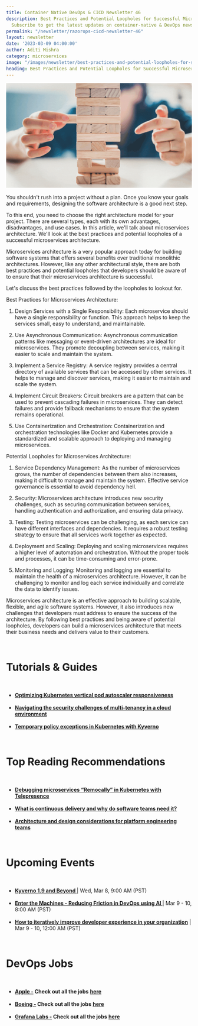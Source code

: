 ```yaml
---
title: Container Native DevOps & CICD Newsletter 46
description: Best Practices and Potential Loopholes for Successful Microservices Architecture.
  Subscribe to get the latest updates on container-native & DevOps news here.
permalink: "/newsletter/razorops-cicd-newsletter-46"
layout: newsletter
date: '2023-03-09 04:00:00'
author: Aditi Mishra
category: microservices
image: "/images/newsletter/best-practices-and-potential-loopholes-for-successful-microservices-architecture.gif"
heading: Best Practices and Potential Loopholes for Successful Microservices Architecture
---
```


![](/images/newsletter/best-practices-and-potential-loopholes-for-successful-microservices-architecture.gif)
<br>

You shouldn't rush into a project without a plan. Once you know your goals and requirements, designing the software architecture is a good next step.

To this end, you need to choose the right architecture model for your project. There are several types, each with its own advantages, disadvantages, and use cases. In this article, we'll talk about microservices architecture. We'll look at the best practices and potential loopholes of a successful microservices architecture.

Microservices architecture is a very popular approach today for building software systems that offers several benefits over traditional monolithic architectures. However, like any other architectural style, there are both best practices and potential loopholes that developers should be aware of to ensure that their microservices architecture is successful.

Let's discuss the best practices followed by the loopholes to lookout for.

Best Practices for Microservices Architecture:

1. Design Services with a Single Responsibility: Each microservice should have a single responsibility or function. This approach helps to keep the services small, easy to understand, and maintainable.

2. Use Asynchronous Communication: Asynchronous communication patterns like messaging or event-driven architectures are ideal for microservices. They promote decoupling between services, making it easier to scale and maintain the system.

3. Implement a Service Registry: A service registry provides a central directory of available services that can be accessed by other services. It helps to manage and discover services, making it easier to maintain and scale the system.

4. Implement Circuit Breakers: Circuit breakers are a pattern that can be used to prevent cascading failures in microservices. They can detect failures and provide fallback mechanisms to ensure that the system remains operational.

5. Use Containerization and Orchestration: Containerization and orchestration technologies like Docker and Kubernetes provide a standardized and scalable approach to deploying and managing microservices.

Potential Loopholes for Microservices Architecture:

1. Service Dependency Management: As the number of microservices grows, the number of dependencies between them also increases, making it difficult to manage and maintain the system. Effective service governance is essential to avoid dependency hell.

2. Security: Microservices architecture introduces new security challenges, such as securing communication between services, handling authentication and authorization, and ensuring data privacy.

3. Testing: Testing microservices can be challenging, as each service can have different interfaces and dependencies. It requires a robust testing strategy to ensure that all services work together as expected.

4. Deployment and Scaling: Deploying and scaling microservices requires a higher level of automation and orchestration. Without the proper tools and processes, it can be time-consuming and error-prone.

5. Monitoring and Logging: Monitoring and logging are essential to maintain the health of a microservices architecture. However, it can be challenging to monitor and log each service individually and correlate the data to identify issues.

Microservices architecture is an effective approach to building scalable, flexible, and agile software systems. However, it also introduces new challenges that developers must address to ensure the success of the architecture. By following best practices and being aware of potential loopholes, developers can build a microservices architecture that meets their business needs and delivers value to their customers.


<br>


# Tutorials & Guides

<br>
<ul>
<li>
<a href="https://www.cncf.io/blog/2023/02/24/optimizing-kubernetes-vertical-pod-autoscaler-responsiveness/?utm_source=hs_email&utm_medium=email&_hsenc=p2ANqtz-8Fj4oj-rhyfgby78WnbeWuhE7mDEFCgF9k4p3Eh1yveNLDlhVurAXmROwMLeinz7YY5SNa" target="_blank"><b>Optimizing Kubernetes vertical pod autoscaler responsiveness </b></a>
	</li>
<br>
<li>
<a href="https://www.tigera.io/blog/navigating-the-security-challenges-of-multi-tenancy-in-a-cloud-environment/?utm_source=hs_email&utm_medium=email&_hsenc=p2ANqtz-8Fj4oj-rhyfgby78WnbeWuhE7mDEFCgF9k4p3Eh1yveNLDlhVurAXmROwMLeinz7YY5SNa" target="_blank"><b>Navigating the security challenges of multi-tenancy in a cloud environment</b></a>
	</li>
	<br>
<li>
<a href="https://www.cncf.io/blog/2023/03/01/temporary-policy-exceptions-in-kubernetes-with-kyverno/?utm_source=hs_email&utm_medium=email&_hsenc=p2ANqtz-8Fj4oj-rhyfgby78WnbeWuhE7mDEFCgF9k4p3Eh1yveNLDlhVurAXmROwMLeinz7YY5SNa" target="_blank"><b>Temporary policy exceptions in Kubernetes with Kyverno
  </b></a>
	</li>
</ul>

<br>

# Top Reading Recommendations

<br>
<ul>
<li>
<a href="https://blog.getambassador.io/debugging-microservices-remocally-in-kubernetes-with-telepresence-10e6be7fa2ff?utm_source=hs_email&utm_medium=email&_hsenc=p2ANqtz-8Fj4oj-rhyfgby78WnbeWuhE7mDEFCgF9k4p3Eh1yveNLDlhVurAXmROwMLeinz7YY5SNa" target="_blank"><b>Debugging microservices “Remocally” in Kubernetes with Telepresence</b></a>
	</li>
<br>
<li>
<a href="https://www.weave.works/blog/what-is-continuous-delivery-and-why-do-software-teams-need-it?utm_source=hs_email&utm_medium=email&_hsenc=p2ANqtz-8Fj4oj-rhyfgby78WnbeWuhE7mDEFCgF9k4p3Eh1yveNLDlhVurAXmROwMLeinz7YY5SNa" target="_blank"><b>What is continuous delivery and why do software teams need it?</b></a>
	</li>
	<br>
<li>
<a href="https://thenewstack.io/architecture-and-design-considerations-for-platform-engineering-teams/?utm_source=hs_email&utm_medium=email&_hsenc=p2ANqtz-8Fj4oj-rhyfgby78WnbeWuhE7mDEFCgF9k4p3Eh1yveNLDlhVurAXmROwMLeinz7YY5SNa" target="_blank"><b>Architecture and design considerations for platform engineering teams</b></a>
	</li>
	</ul>

<br>


# Upcoming Events
<br>

<ul>
<li>
<a href="https://community.cncf.io/events/details/cncf-cncf-online-programs-presents-cloud-native-live-kyverno-19-and-beyond/" target="_blank"><b> Kyverno 1.9 and Beyond </b></a> | Wed, Mar 8, 9:00 AM (PST)
	</li>
<br>
<li>
<a href="https://community.cncf.io/events/details/cncf-cncf-online-programs-presents-cncf-on-demand-webinar-enter-the-machines-reducing-friction-in-devops-using-ai/" target="_blank"><b> Enter the Machines - Reducing Friction in DevOps using AI </b></a> | Mar 9 - 10, 8:00 AM (PST)
	</li>
	<br>
<li>
<a href="https://community.cncf.io/events/details/cncf-cncf-online-programs-presents-cncf-on-demand-webinar-how-to-iteratively-improve-developer-experience-in-your-organization/" target="_blank"><b> How to iteratively improve developer experience in your organization</b></a> | Mar 9 - 10, 12:00 AM (PST)
	</li>
	</ul>
<br>
	

# DevOps Jobs
<br>

<ul>
<li>
<a href="https://www.linkedin.com/company/apple/?lipi=urn%3Ali%3Apage%3Ad_flagship3_pulse_read%3BlKvanTpETyqgR3ScESHehQ%3D%3D" target="_blank"><b>Apple -</b></a><b> Check out all the jobs</b> <a href="https://www.linkedin.com/jobs/search/?currentJobId=3092712885&distance=25&f_C=162479&geoId=92000000&keywords=devops%20engineer&lipi=urn%3Ali%3Apage%3Ad_flagship3_pulse_read%3B57kIdLvgSeCIyYO63oUjdg%3D%3D" target="_blank"><b> here</b></a> 
	</li>
	<br>	
	<li>
<a href="https://www.linkedin.com/company/boeing/?lipi=urn%3Ali%3Apage%3Ad_flagship3_pulse_read%3BlKvanTpETyqgR3ScESHehQ%3D%3D" target="_blank"><b>Boeing -</b></a><b> Check out all the jobs</b> <a href="https://www.linkedin.com/jobs/search/?currentJobId=3515295077&distance=25&f_C=1384&geoId=92000000&keywords=devops%20engineer&lipi=urn%3Ali%3Apage%3Ad_flagship3_pulse_read%3B57kIdLvgSeCIyYO63oUjdg%3D%3D" target="_blank"><b> here</b></a> 
	</li>
	<br>
	<li>
<a href="https://www.linkedin.com/company/grafana-labs/?lipi=urn%3Ali%3Apage%3Ad_flagship3_pulse_read%3BlKvanTpETyqgR3ScESHehQ%3D%3D" target="_blank"><b>Grafana Labs -</b></a><b> Check out all the jobs</b> <a href="https://www.linkedin.com/jobs/search/?currentJobId=3440461038&distance=25&f_C=11062162&geoId=92000000&keywords=devops%20engineer&lipi=urn%3Ali%3Apage%3Ad_flagship3_pulse_read%3B57kIdLvgSeCIyYO63oUjdg%3D%3D" target="_blank"><b> here</b></a> 
	</li>
	</ul>
